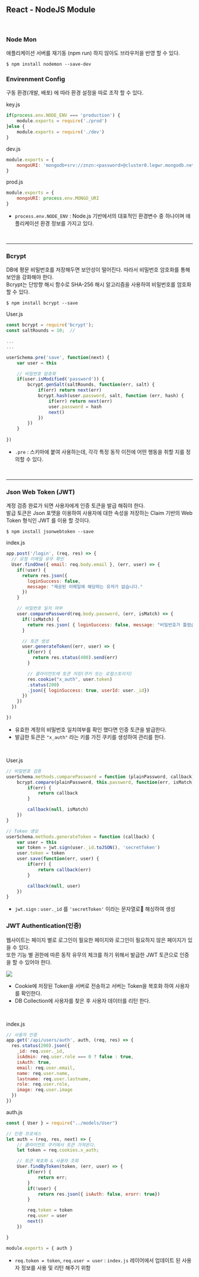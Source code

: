 ## React - NodeJS Module 

<br>

### Node Mon

애플리케이션 서버를 재기동 (npm run) 하지 않아도 브라우저을 반영 할 수 있다.

```
$ npm install nodemon --save-dev
```

### Envirenment Config
구동 환경(개발, 배포) 에 따라 환경 설정을 따로 조작 할 수 있다.

key.js
```js
if(process.env.NODE_ENV === 'production') {
    module.exports = require('./prod')
}else {
    module.exports = require('./dev')
}
```

dev.js
```js
module.exports = {
    mongoURI: 'mongodb+srv://znzn:<password>@cluster0.legwr.mongodb.net/myFirstDatabase?retryWrites=true&w=majority'
}
```

prod.js
```js
module.exports = {
    mongoURI: process.env.MONGO_URI
}
```

* `process.env.NODE_ENV` : Node.js 기반에서의 대표적인 환경변수 중 하나이며 애플리케이션 환경 정보를 가지고 있다.

<br>

<hr>

### Bcrypt

DB에 평문 비밀번호를 저장해두면 보안성이 떨어진다. 따라서 비밀번호 암호화를 통해 보안을 강화해야 한다. <br>
Bcrypt는 단방향 해시 함수로 SHA-256 해시 알고리즘을 사용하여 비밀번호를 암호화 할 수 있다.

```
$ npm install bcrypt --save
```

User.js
```js
const bcrypt = require('bcrypt');
const saltRounds = 10;  // 

...
...

userSchema.pre('save', function(next) {
    var user = this

    // 비밀번호 암호화
    if(user.isModified('password')) {
        bcrypt.genSalt(saltRounds, function(err, salt) {
            if(err) return next(err)
            bcrypt.hash(user.password, salt, function (err, hash) {
                if(err) return next(err)
                user.password = hash
                next()
            })
        })
    }
    
})
```
* `.pre` : 스키마에 붙여 사용하는데, 각각 특정 동작 이전에 어떤 행동을 취할 지를 정의할 수 있다.

<br>

<hr>

### Json Web Token (JWT)

계정 검증 완료가 되면 사용자에게 인증 토큰을 발급 해줘야 한다.<br>
발급 토큰은 Json 포맷을 이용하여 사용자에 대한 속성을 저장하는 Claim 기반의 Web Token 형식인 JWT 를 이용 할 것이다.

```
$ npm install jsonwebtoken --save 
```

index.js
```js
app.post('/login', (req, res) => {
  // 요청 이메일 유무 확인
  User.findOne({ email: req.body.email }, (err, user) => {
    if(!user) {
      return res.json({
        loginSuccess: false,
        message: "제공된 이메일에 해당하는 유저가 없습니다."
      })
    }

    // 비밀번호 일치 여부
    user.comparePassword(req.body.password, (err, isMatch) => {
      if(!isMatch) {
        return res.json( { loginSuccess: false, message: "비밀번호가 틀렸습니다." })
      }

      // 토큰 생성
      user.generateToken((err, user) => {
        if(err) {
          return res.status(400).send(err)
        }

        // 클라이언트에 토큰 저장(쿠키 또는 로컬스토리지)
        res.cookie("x_auth", user.token)
        .status(200)
        .json({ loginSuccess: true, userId: user._id})
      })
    })
  })

})
```

* 유효한 계정의 비밀번호 일치여부를 확인 했다면 인증 토큰을 발급한다.
* 발급한 토큰은 `"x_auth"` 라는 키를 가진 쿠키를 생성하여 관리를 한다.

<br>

User.js
```js
// 비밀번호 검증 
userSchema.methods.comparePassword = function (plainPassword, callback) {
    bcrypt.compare(plainPassword, this.password, function(err, isMatch) {
        if(err) {
            return callback
        }

        callback(null, isMatch)
    })
}

// Token 생성
userSchema.methods.generateToken = function (callback) {
    var user = this
    var token = jwt.sign(user._id.toJSON(), 'secretToken')
    user.token = token
    user.save(function(err, user) {
        if(err) {
            return callback(err)
        }

        callback(null, user)
    })
}
```

* `jwt.sign` :  `user._id` 를 `'secretToken'` 이라는 문자열로 해싱하여 생성


### JWT Authentication(인증)
웹사이트는 페이지 별로 로그인이 필요한 페이지와 로그인이 필요하지 않은 페이지가 있을 수 있다. <br>
또한 기능 별 권한에 따른 동작 유무의 체크를 하기 위해서 발급한 JWT 토큰으로 인증을 할 수 있어야 한다.


![](img/2021-07-05_react01.png)

* Cookie에 저장된 Token을 서버로 전송하고 서버는 Token을 복호화 하여 사용자를 확인한다.
* DB Collection에 사용자를 찾은 후 사용자 데이터를 리턴 한다.

<br>

index.js
```js
// 사용자 인증
app.get('/api/users/auth', auth, (req, res) => {
  res.status(200).json({
    _id: req.user._id,
    isAdmin: req.user.role === 0 ? false : true,
    isAuth: true,
    email: req.user.email,
    name: req.user.name,
    lastname: req.user.lastname,
    role: req.user.role,
    image: req.user.image
  })
})
```

auth.js
```js
const { User } = require("../models/User")

// 인증 프로세스
let auth = (req, res, next) => {
    // 클라이언트 쿠키에서 토큰 가져온다.
    let token = req.cookies.x_auth;

    // 토큰 복호화 & 사용자 조회
    User.findByToken(token, (err, user) => {
        if(err) {
            return err;
        }
        if(!user) {
            return res.json({ isAuth: false, erorr: true})
        }

        req.token = token
        req.user = user
        next()
    })

}

module.exports = { auth }
```

* `req.token = token`, `req.user = user` : `index.js` 레이어에서 업데이트 된 사용자 정보를 사용 및 리턴 해주기 위함

